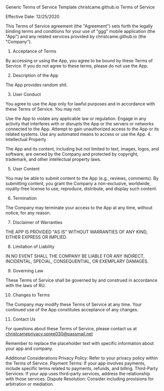 Generic Terms of Service Template
christcame.github.io Terms of Service

Effective Date: 12/25/2020

This Terms of Service agreement (the "Agreement") sets forth the legally binding terms and conditions for your use of "ggg" mobile application (the "App") and any related services provided by christcame.github.io (the "Company").

1. Acceptance of Terms

By accessing or using the App, you agree to be bound by these Terms of Service. If you do not agree to these terms, please do not use the App.   

2. Description of the App

The App provides random shit.

3. User Conduct

You agree to use the App only for lawful purposes and in accordance with these Terms of Service. You may not:

Use the App to violate any applicable law or regulation.
Engage in any activity that interferes with or disrupts the App or the servers or networks connected to the App.
Attempt to gain unauthorized access to the App or its related systems.
Use any automated means to access or use the App.
4. Intellectual Property

The App and its content, including but not limited to text, images, logos, and software, are owned by the Company and protected by copyright, trademark, and other intellectual property laws.

5. User Content

You may be able to submit content to the App (e.g., reviews, comments). By submitting content, you grant the Company a non-exclusive, worldwide, royalty-free license to use, reproduce, distribute, and display such content.

6. Termination

The Company may terminate your access to the App at any time, without notice, for any reason.

7. Disclaimer of Warranties

THE APP IS PROVIDED "AS IS" WITHOUT WARRANTIES OF ANY KIND, EITHER EXPRESS OR IMPLIED.

8. Limitation of Liability

IN NO EVENT SHALL THE COMPANY BE LIABLE FOR ANY INDIRECT, INCIDENTAL, SPECIAL, CONSEQUENTIAL, OR EXEMPLARY DAMAGES.   

9. Governing Law

These Terms of Service shall be governed by and construed in accordance with the laws of RU.

10. Changes to Terms

The Company may modify these Terms of Service at any time. Your continued use of the App constitutes acceptance of any changes.

11. Contact Us

For questions about these Terms of Service, please contact us at christcameprivacy.spree030@passmail.net

Remember to replace the placeholder text with specific information about your app and company.

Additional Considerations
Privacy Policy: Refer to your privacy policy within the Terms of Service.
Payment Terms: If your app involves payments, include specific terms related to payments, refunds, and billing.
Third-Party Services: If your app uses third-party services, address the relationship with those services.
Dispute Resolution: Consider including provisions for arbitration or mediation.
